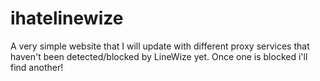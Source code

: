 # ihatelinewize
A very simple website that I will update with different proxy services that haven't been detected/blocked by LineWize yet. Once one is blocked i'll find another!
